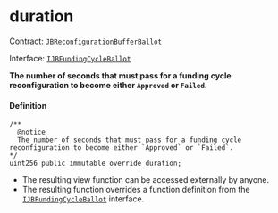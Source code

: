 # duration

Contract: [`JBReconfigurationBufferBallot`](/api/contracts/or-ballots/jbreconfigurationbufferballot)

Interface: [`IJBFundingCycleBallot`](/api/interfaces/ijbfundingcycleballot.md)

**The number of seconds that must pass for a funding cycle reconfiguration to become either `Approved` or `Failed`.**

#### Definition

```
/**
  @notice 
  The number of seconds that must pass for a funding cycle reconfiguration to become either `Approved` or `Failed`.
*/
uint256 public immutable override duration;
```

* The resulting view function can be accessed externally by anyone.
* The resulting function overrides a function definition from the [`IJBFundingCycleBallot`](/api/interfaces/ijbfundingcycleballot.md) interface.
